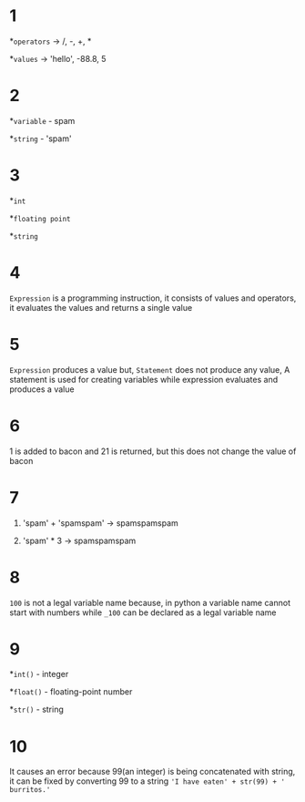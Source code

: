 # 1 
*`operators` ->  /, -, +, *

*`values` -> 'hello', -88.8, 5

# 2 
*`variable` - spam

*`string` - 'spam'

# 3 
*`int`

*`floating point`

*`string`

# 4 
`Expression` is a programming instruction, it consists of values and operators, it evaluates the values and returns a single value

# 5
`Expression` produces a value but, `Statement` does not produce any value, A statement is used for creating variables while expression evaluates and produces a value 

# 6
1 is added to bacon and 21 is returned, but this does not change the value of bacon 

# 7 
1. 'spam' + 'spamspam' -> spamspamspam

2. 'spam' * 3          -> spamspamspam 

# 8 
`100` is not a legal variable name because, in python a variable name cannot start with numbers while `_100` can be declared as a legal variable name

# 9
*`int()` -  integer

*`float()` - floating-point number

*`str()` - string

# 10 
It causes an error because 99(an integer) is being concatenated with string, it can be fixed by converting 99 to a string `'I have eaten' + str(99) + ' burritos.'`
